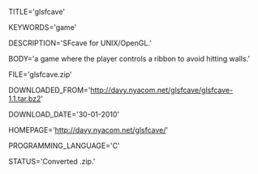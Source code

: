 
TITLE='glsfcave'

KEYWORDS='game'

DESCRIPTION='SFcave for UNIX/OpenGL.'

BODY='a game where the player controls a ribbon to avoid hitting walls.'

FILE='glsfcave.zip'

DOWNLOADED_FROM='http://davy.nyacom.net/glsfcave/glsfcave-1.1.tar.bz2'

DOWNLOAD_DATE='30-01-2010'

HOMEPAGE='http://davy.nyacom.net/glsfcave/'

PROGRAMMING_LANGUAGE='C'

STATUS='Converted .zip.'